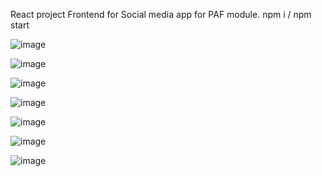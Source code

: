 React project Frontend for Social media app for PAF module.
npm i / npm start


![image](https://github.com/IT21284816/SocialNetwork-Frontend-React/assets/99232799/dc44b9d6-3549-48bc-8181-ac77ed7f29a8)

![image](https://github.com/IT21284816/SocialNetwork-Frontend-React/assets/99232799/eb99ffc3-edfe-4af7-8538-fd78684c6a8c)

![image](https://github.com/IT21284816/SocialNetwork-Frontend-React/assets/99232799/c1af40a2-777f-4b9d-b153-1e72d52f4b72)

![image](https://github.com/IT21284816/SocialNetwork-Frontend-React/assets/99232799/4b37f6e5-cfcf-4df9-a4a3-8cbe5b213394)

![image](https://github.com/IT21284816/SocialNetwork-Frontend-React/assets/99232799/66ec4512-86e5-4744-9e54-5cac9dc5b51c)

![image](https://github.com/IT21284816/SocialNetwork-Frontend-React/assets/99232799/19a36f41-9504-45ec-887f-ee6324c0f145)

![image](https://github.com/IT21284816/SocialNetwork-Frontend-React/assets/99232799/bef27b41-5f2e-4824-b5e5-15dfbbe92409)






